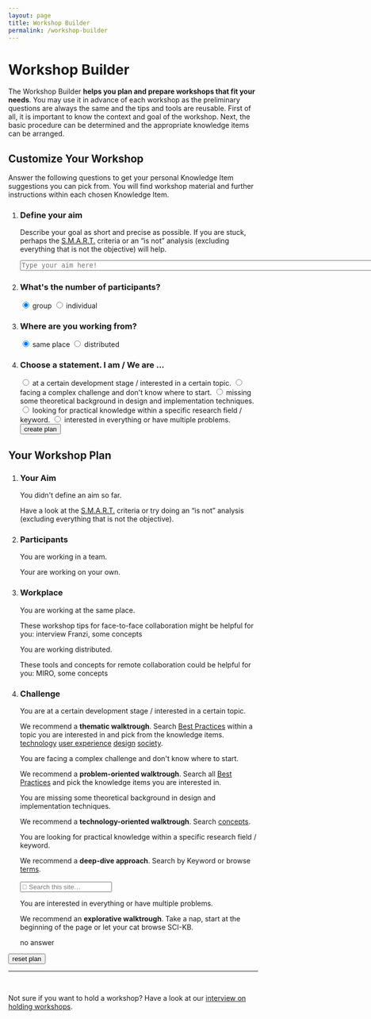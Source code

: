 ```yaml
---
layout: page
title: Workshop Builder
permalink: /workshop-builder
---
```


# Workshop Builder
The Workshop Builder **helps you plan and prepare workshops that fit your needs**. You may use it in advance of each workshop as the preliminary questions are always the same and the tips and tools are reusable. First of all, it is important to know the context and goal of the workshop. Next, the basic procedure can be determined and the appropriate knowledge items can be arranged. 

## Customize Your Workshop
Answer the following questions to get your personal Knowledge Item suggestions you can pick from. You will find workshop material and further instructions within each chosen Knowledge Item.

<div class="quizlist"></div>

<ol id="questions">
    <li>    
        <h3>Define your aim</h3>
        <p>Describe your goal as short and precise as possible. If you are stuck, perhaps the <a href="{{site.baseurl}}/terms/smart">S.M.A.R.T.</a> criteria or an “is not” analysis (excluding everything that is not the objective) will help.</p>   
        <!--<input type="textarea" id="aim" name="aim" size="100" placeholder="Type your aim here">-->
        <textarea id="a-1" rows="1" cols="100%" placeholder="Type your aim here!"></textarea>
    </li>
    <li>
        <h3>What's the number of participants?</h3>
        <input class="radio-option" type="radio" name="p" value="p-1" id="p-1" checked>
        <label class="for-radio-option" for="p-1"><i class="fas fa-users"></i>group</label>
        <input class="radio-option" type="radio" name="p" value="p-2" id="p-2">
        <label class="for-radio-option" for="p-2"><i class="fas fa-user"></i>individual</label>       
    </li>
    <li>   
        <h3>Where are you working from?</h3>
        <input class="radio-option" type="radio" name="l" value="l-1" id="l-1" checked>
        <label class="for-radio-option" for="l-1"><i class="fas fa-map-marker-alt"></i>same place</label>
        <input class="radio-option" type="radio" name="l" value="l-2" id="l-2">
        <label class="for-radio-option" for="l-2"><i class="fas fa-arrows-alt-h"></i>distributed</label>
    </li>
    <li>
        <h3> Choose a statement. I am / We are ...</h3>
        <input class="radio-text" type="radio" name="s" value="s-1" id="s-1">
        <label class="for-radio-text" for="s-1">at a certain development stage / interested in a certain topic.</label>
        <input class="radio-text" type="radio" name="s" value="s-2" id="s-2">
        <label class="for-radio-text" for="s-2">facing a complex challenge and don't know where to start.</label>
        <input class="radio-text" type="radio" name="s" value="s-3" id="s-3">
        <label class="for-radio-text" for="s-3">missing some theoretical background in design and implementation techniques.</label>
        <input class="radio-text" type="radio" name="s" value="s-4" id="s-4">
        <label class="for-radio-text" for="s-4">looking for practical knowledge within a specific research field / keyword.</label>
        <input class="radio-text" type="radio" name="s" value="s-5" id="s-5">
        <label class="for-radio-text" for="s-5">interested in everything or have multiple problems.</label>
        <button class="send" id="create-plan-btn">create plan</button>
    </li>
</ol>

<!-- BEGIN WORKSHOP PLAN-->
<div id="workshop-plan">

<h2>Your Workshop Plan</h2>


<div class="quizlist"></div>

<ol id="answers">
    <li>   
        <h3>Your Aim</h3>
        <div id="a-1-plan">
            <p class="answer"></p>
        </div>
        <div id="no-a-1-plan">
            <p class="answer">You didn't define an aim so far.</p>
            Have a look at the <a href="{{site.baseurl}}/terms/smart">S.M.A.R.T.</a> criteria or try doing an “is not” analysis (excluding everything that is not the objective). 
        </div>
    </li>
    <li>    
        <h3>Participants</h3>
        <div id="p-1-plan">
            <p class="answer">You are working in a team.</p>
        </div>
         <div id="p-2-plan">
            <p class="answer">Your are working on your own.</p>
        </div>
    </li>
    <li>  
        <h3>Workplace</h3>
        <div id="l-1-plan">
        <p class="answer">You are working at the same place.</p>
        These workshop tips for face-to-face collaboration might be helpful for you:
        interview Franzi, some concepts
        </div>
        <div id="l-2-plan">
        <p class="answer">You are working distributed.</p>
        These tools and concepts for remote collaboration could be helpful for you: 
        MIRO, some concepts
        </div>
    </li>
    <li> 
        <h3>Challenge</h3>
        <div id="s-1-plan"> 
            <p class="answer">You are at a certain development stage / interested in a certain topic.</p>
            We recommend a <b>thematic walktrough</b>. Search <a href="{{site.baseurl}}/best-practices">Best Practices</a> within a topic you are interested in and pick from the knowledge items.<br>
            <a class="topic topic-technology" href="{{site.baseurl}}/technology">technology</a>
            <a class="topic topic-ux" href="{{site.baseurl}}/ux">user experience</a>
            <a class="topic topic-design" href="{{site.baseurl}}/design">design</a> 
            <a class="topic topic-society" href="{{site.baseurl}}/society">society</a>.
        </div>
        <div id="s-2-plan">
        <p class="answer">You are facing a complex challenge and don't know where to start.</p>
        We recommend a <b>problem-oriented walktrough</b>. Search all <a href="{{site.baseurl}}/best-practices">Best Practices</a> and pick the knowledge items you are interested in.
        </div>
        <div id="s-3-plan">
        <p class="answer">You are missing some theoretical background in design and implementation techniques.</p>
        We recommend a <b>technology-oriented walktrough</b>. Search <a href="{{site.baseurl}}/terms-and-concepts/#concepts">concepts</a>.
        </div>
        <div id="s-4-plan">
        <p class="answer">You are looking for practical knowledge within a specific research field / keyword.</p>
        We recommend a <b>deep-dive approach</b>. Search by Keyword or browse <a href="{{site.baseurl}}/terms-and-concepts/#terms">terms</a>.<br><br>
        <input type="search" class="form-control td-search-input" placeholder=" Search this site…" aria-label="Search this site…" autocomplete="off">
        </div>
        <div id="s-5-plan">
       <p class="answer"> You are interested in everything or have multiple problems.</p>
        We recommend an <b>explorative walktrough</b>. Take a nap, start at the beginning of the page or let your cat browse SCI-KB.
        </div>
        <div id="no-s">
            <p class="answer">no answer</p>
        </div>
    </li>
</ol>

<button class="send" id="reset-btn">reset plan</button>

<!-- END WORKSHOP PLAN-->
</div>

<hr>
<br>
<p>Not sure if you want to hold a workshop? Have a look at our <a href="{{site.baseurl}}/10-questions-franziska">interview on holding workshops</a>.</p>

<script>

// short hand for $( document ).ready()
$(function() {
    
        // onload 
        $("#workshop-plan").hide();
        $('#questions').show();

        // create workshop plan
        $('#create-plan-btn').click(function () {

                let favourite = [];            
                $('#questions').hide();
                $("#workshop-plan").show();

                // textarea
                if (!$("#a-1").val().trim()) {
                     $('#a-1-plan').hide();
                     $('#no-a-1-plan').show();
                }
                else {
                    favourite.push($("#a-1").val());
                    let aim = $.trim($("#a-1").val());
                    $('#a-1-plan p').html(aim);
                    $('#a-1-plan').show();
                    $('#no-a-1-plan').hide();                    
                }                      
                
                $.each($("input:radio:not(:checked)"), function(){ 
                    $('#' + $(this).val() + '-plan').hide();
                });   

                if ($("input[name='s']:checked").val()) {
                     $('#no-s').hide();
                }            
       
        });

        // reset plan
        $('#reset-btn').click(function () {
            location.reload();
        });

});
</script>

  







